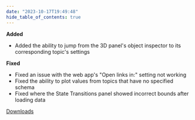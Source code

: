 ```yaml
---
date: "2023-10-17T19:49:48"
hide_table_of_contents: true
---
```

**Added**

- Added the ability to jump from the 3D panel's object inspector to its corresponding topic's settings

**Fixed**
- Fixed an issue with the web app's "Open links in:" setting not working
- Fixed the ability to plot values from topics that have no specified schema
- Fixed where the State Transitions panel showed incorrect bounds after loading data

[Downloads](https://github.com/foxglove/studio/releases/tag/v1.74.0)
